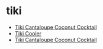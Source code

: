# tiki

 * [Tiki Cantaloupe Coconut Cocktail](../../index/t/tiki-cantaloupe-coconut-cocktail.json)
 * [Tiki Cooler](../../index/t/tiki-cooler.json)
 * [Tiki Cantaloupe Coconut Cocktail](../../index/t/tiki-cantaloupe-coconut-cocktail.json)
